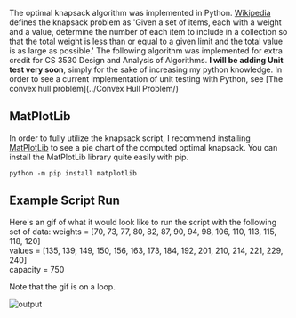The optimal knapsack algorithm was implemented in Python. [Wikipedia](https://en.wikipedia.org/wiki/Knapsack_problem) defines the knapsack problem as 'Given a set of items, each with a weight and a value, determine the number of each item to include in a collection so that the total weight is less than or equal to a given limit and the total value is as large as possible.' The following algorithm was implemented for extra credit for CS 3530 Design and Analysis of Algorithms. **I will be adding Unit test very soon**, simply for the sake of increasing my python knowledge. In order to see a current implementation of unit testing with Python, see [The convex hull problem](../Convex Hull Problem/)

## MatPlotLib
In order to fully utilize the knapsack script, I recommend installing [MatPlotLib](http://matplotlib.org/) to see a pie chart of the computed optimal knapsack. You can install the MatPlotLib library quite easily with pip. 

`python -m pip install matplotlib`

## Example Script Run
Here's an gif of what it would look like to run the script with the following set of data:
weights = [70, 73, 77, 80, 82, 87, 90, 94, 98, 106, 110, 113, 115, 118, 120]  
values = [135, 139, 149, 150, 156, 163, 173, 184, 192, 201, 210, 214, 221, 229, 240]  
capacity = 750  

Note that the gif is on a loop.

![output](http://i.imgur.com/qS713Rc.gif)
